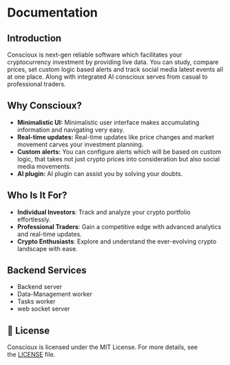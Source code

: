 # Documentation

## **Introduction**
Conscioux is next-gen reliable software which facilitates your cryptocurrency investment by providing live data. You can study, compare prices, set custom logic based alerts and track social media latest events all at one place. Along with integrated AI conscioux serves from casual to professional traders.

## **Why Conscioux?**
- **Minimalistic UI:** Minimalistic user interface makes accumulating information and navigating very easy.  
- **Real-time updates:** Real-time updates like price changes and market movement carves your investment planning. 
- **Custom alerts:** You can configure alerts which will be based on custom logic, that takes not just crypto prices into consideration but also social media movements.
- **AI plugin:** AI plugin can assist you by solving your doubts.

## **Who Is It For?**
- **Individual Investors**: Track and analyze your crypto portfolio effortlessly.
- **Professional Traders**: Gain a competitive edge with advanced analytics and real-time updates.
- **Crypto Enthusiasts**: Explore and understand the ever-evolving crypto landscape with ease.

## Backend Services
- Backend server
- Data-Management worker
- Tasks worker
- web socket server

## 📜 **License**
Conscioux is licensed under the MIT License. For more details, see the [LICENSE](https://github.com/chaitanyakadu/conscioux/blob/main/LICENSE) file.